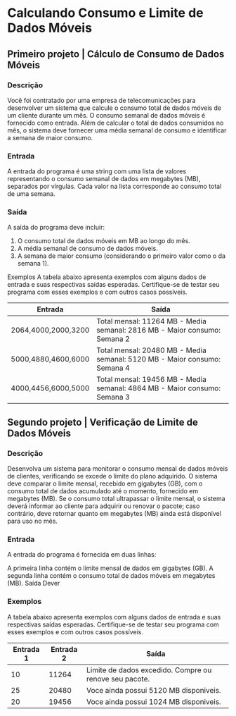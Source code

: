# Calculando Consumo e Limite de Dados Móveis

## Primeiro projeto | Cálculo de Consumo de Dados Móveis
### Descrição
Você foi contratado por uma empresa de telecomunicações para desenvolver um sistema que calcule o consumo total de dados móveis de um cliente durante um mês. O consumo semanal de dados móveis é fornecido como entrada. Além de calcular o total de dados consumidos no mês, o sistema deve fornecer uma média semanal de consumo e identificar a semana de maior consumo.

### Entrada
A entrada do programa é uma string com uma lista de valores representando o consumo semanal de dados em megabytes (MB), separados por vírgulas. Cada valor na lista corresponde ao consumo total de uma semana.

### Saída
A saída do programa deve incluir:

1. O consumo total de dados móveis em MB ao longo do mês.
2. A média semanal de consumo de dados móveis.
3. A semana de maior consumo (considerando o primeiro valor como o da semana 1).

Exemplos
A tabela abaixo apresenta exemplos com alguns dados de entrada e suas respectivas saídas esperadas. Certifique-se de testar seu programa com esses exemplos e com outros casos possíveis.

Entrada|	Saída
--|--
2064,4000,2000,3200	|Total mensal: 11264 MB - Media semanal: 2816 MB - Maior consumo: Semana 2
5000,4880,4600,6000	|Total mensal: 20480 MB - Media semanal: 5120 MB - Maior consumo: Semana 4
4000,4456,6000,5000	|Total mensal: 19456 MB - Media semanal: 4864 MB - Maior consumo: Semana 3

## Segundo projeto | Verificação de Limite de Dados Móveis
### Descrição
Desenvolva um sistema para monitorar o consumo mensal de dados móveis de clientes, verificando se excede o limite do plano adquirido. O sistema deve comparar o limite mensal, recebido em gigabytes (GB), com o consumo total de dados acumulado até o momento, fornecido em megabytes (MB). Se o consumo total ultrapassar o limite mensal, o sistema deverá informar ao cliente para adquirir ou renovar o pacote; caso contrário, deve retornar quanto em megabytes (MB) ainda está disponível para uso no mês.

### Entrada
A entrada do programa é fornecida em duas linhas:

A primeira linha contém o limite mensal de dados em gigabytes (GB).
A segunda linha contém o consumo total de dados móveis em megabytes (MB).
Saída
Dever

### Exemplos
A tabela abaixo apresenta exemplos com alguns dados de entrada e suas respectivas saídas esperadas. Certifique-se de testar seu programa com esses exemplos e com outros casos possíveis.

Entrada 1 | Entrada 2	|Saída
--|--|--
10 | 11264	|Limite de dados excedido. Compre ou renove seu pacote.
25 | 20480	|Voce ainda possui 5120 MB disponiveis.
20 | 19456	|Voce ainda possui 1024 MB disponiveis.